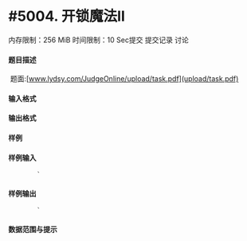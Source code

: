 
# #5004. 开锁魔法II
内存限制：256 MiB 时间限制：10 Sec提交 提交记录 讨论
#### 题目描述
 题面:[www.lydsy.com/JudgeOnline/upload/task.pdf](upload/task.pdf)
#### 输入格式

#### 输出格式

#### 样例

#### 样例输入

			`
#### 样例输出

			`
#### 数据范围与提示

